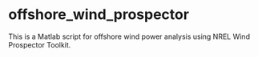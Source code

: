 # offshore_wind_prospector
This is a Matlab script for offshore wind power analysis using NREL Wind Prospector Toolkit.
